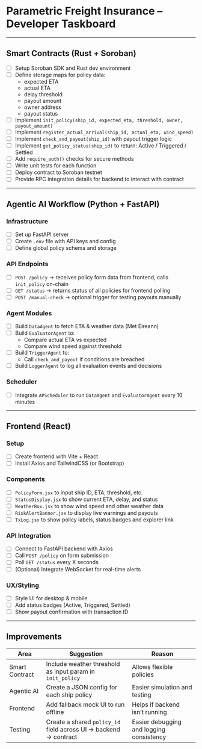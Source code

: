 # Parametric Freight Insurance – Developer Taskboard

---

## Smart Contracts (Rust + Soroban)

- [ ] Setup Soroban SDK and Rust dev environment
- [ ] Define storage maps for policy data:
  - expected ETA
  - actual ETA
  - delay threshold
  - payout amount
  - owner address
  - payout status
- [ ] Implement `init_policy(ship_id, expected_eta, threshold, owner, payout_amount)`
- [ ] Implement `register_actual_arrival(ship_id, actual_eta, wind_speed)`
- [ ] Implement `check_and_payout(ship_id)` with payout trigger logic
- [ ] Implement `get_policy_status(ship_id)` to return: Active / Triggered / Settled
- [ ] Add `require_auth()` checks for secure methods
- [ ] Write unit tests for each function
- [ ] Deploy contract to Soroban testnet
- [ ] Provide RPC integration details for backend to interact with contract

---

## Agentic AI Workflow (Python + FastAPI)

### Infrastructure

- [ ] Set up FastAPI server
- [ ] Create `.env` file with API keys and config
- [ ] Define global policy schema and storage

### API Endpoints

- [ ] `POST /policy` → receives policy form data from frontend, calls `init_policy` on-chain
- [ ] `GET /status` → returns status of all policies for frontend polling
- [ ] `POST /manual-check` → optional trigger for testing payouts manually

### Agent Modules

- [ ] Build `DataAgent` to fetch ETA & weather data (Met Éireann)
- [ ] Build `EvaluatorAgent` to:
  - Compare actual ETA vs expected
  - Compare wind speed against threshold
- [ ] Build `TriggerAgent` to:
  - Call `check_and_payout` if conditions are breached
- [ ] Build `LoggerAgent` to log all evaluation events and decisions

### Scheduler

- [ ] Integrate `APScheduler` to run `DataAgent` and `EvaluatorAgent` every 10 minutes

---

## Frontend (React)

### Setup

- [ ] Create frontend with Vite + React
- [ ] Install Axios and TailwindCSS (or Bootstrap)

### Components

- [ ] `PolicyForm.jsx` to input ship ID, ETA, threshold, etc.
- [ ] `StatusDisplay.jsx` to show current ETA, delay, and status
- [ ] `WeatherBox.jsx` to show wind speed and other weather data
- [ ] `RiskAlertBanner.jsx` to display live warnings and payouts
- [ ] `TxLog.jsx` to show policy labels, status badges and explorer link

### API Integration

- [ ] Connect to FastAPI backend with Axios
- [ ] Call `POST /policy` on form submission
- [ ] Poll `GET /status` every X seconds
- [ ] (Optional) Integrate WebSocket for real-time alerts

### UX/Styling

- [ ] Style UI for desktop & mobile
- [ ] Add status badges (Active, Triggered, Settled)
- [ ] Show payout confirmation with transaction ID

---

## Improvements

| Area           | Suggestion                                                       | Reason                                   |
| -------------- | ---------------------------------------------------------------- | ---------------------------------------- |
| Smart Contract | Include weather threshold as input param in `init_policy`        | Allows flexible policies                 |
| Agentic AI     | Create a JSON config for each ship policy                        | Easier simulation and testing            |
| Frontend       | Add fallback mock UI to run offline                              | Helps if backend isn’t running           |
| Testing        | Create a shared `policy_id` field across UI → backend → contract | Easier debugging and logging consistency |
